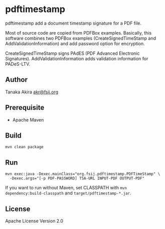 # pdftimestamp

pdftimestamp add a document timestamp signature for a PDF file.

Most of source code are copied from PDFBox examples.
Basically, this software combines two PDFBox examples
(CreateSignedTimeStamp and AddValidationInformation) and
add password option for encryption.

CreateSignedTimeStamp signs PAdES (PDF Advanced Electronic Signatures).
AddValidationInformation adds validation information for PADeS-LTV.

## Author

Tanaka Akira <akr@fsij.org>

## Prerequisite

- Apache Maven

## Build

    mvn clean package

## Run

    mvn exec:java -Dexec.mainClass="org.fsij.pdftimestamp.PDFTimeStamp" \
      -Dexec.args="[-p PDF-PASSWORD] TSA-URL INPUT-PDF OUTPUT-PDF"

If you want to run without Maven, set CLASSPATH with
`mvn dependency:build-classpath` and `target/pdftimestamp-*.jar`.

## License

Apache License Version 2.0
